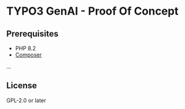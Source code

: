 # TYPO3 GenAI - Proof Of Concept

## Prerequisites

* PHP 8.2
* [Composer](https://getcomposer.org/download/)

...

## License

GPL-2.0 or later
